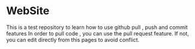 # WebSite
This is a test repository to learn how to use github pull , push and commit features
In order to pull code , you can use the pull request feature. If not, you can edit directly from this pages to avoid conflict. 
